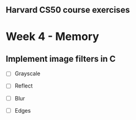 Harvard CS50 course exercises
---

# Week 4 - Memory  
## Implement image filters in C  
- [ ] Grayscale
- [ ] Reflect
- [ ] Blur
- [ ] Edges


